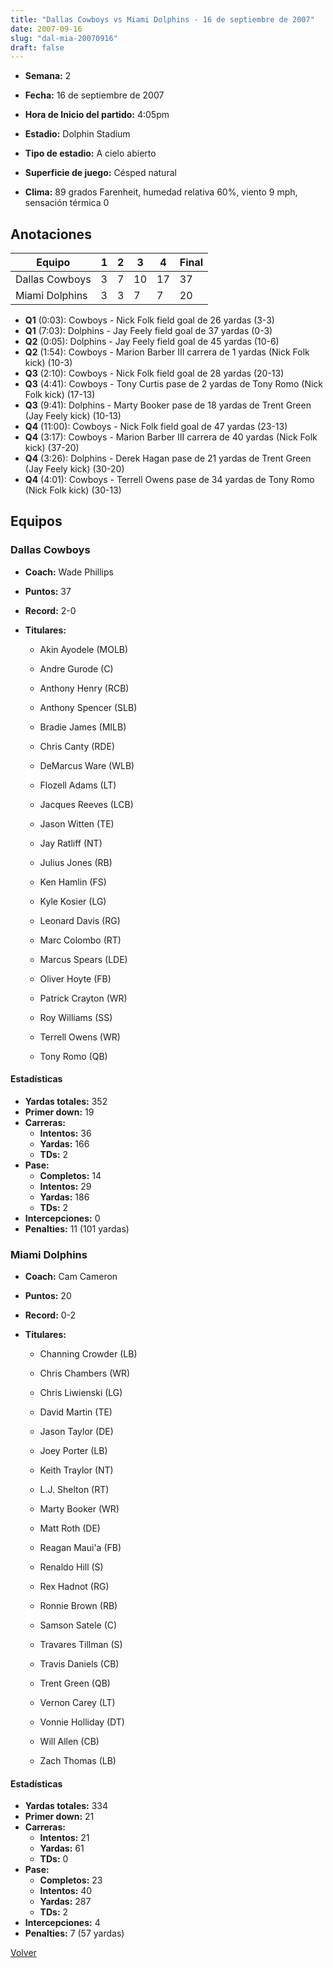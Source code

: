 ```yaml
---
title: "Dallas Cowboys vs Miami Dolphins - 16 de septiembre de 2007"
date: 2007-09-16
slug: "dal-mia-20070916"
draft: false
---
```


* **Semana:** 2
* **Fecha:** 16 de septiembre de 2007

* **Hora de Inicio del partido:** 4:05pm
* **Estadio:** Dolphin Stadium
* **Tipo de estadio:** A cielo abierto
* **Superficie de juego:** Césped natural
* **Clima:** 89 grados Farenheit, humedad relativa 60%, viento 9 mph, sensación térmica 0





## Anotaciones
| Equipo | 1 | 2 | 3 | 4 | Final |
|--------|---|---|---|---|-------|
| Dallas Cowboys  | 3 | 7 | 10 | 17  | 37 |
| Miami Dolphins  | 3 | 3 | 7 | 7  | 20 |
* **Q1** (0:03): Cowboys - Nick Folk field goal de 26 yardas (3-3)
* **Q1** (7:03): Dolphins - Jay Feely field goal de 37 yardas (0-3)
* **Q2** (0:05): Dolphins - Jay Feely field goal de 45 yardas (10-6)
* **Q2** (1:54): Cowboys - Marion Barber III carrera de 1 yardas (Nick Folk kick) (10-3)
* **Q3** (2:10): Cowboys - Nick Folk field goal de 28 yardas (20-13)
* **Q3** (4:41): Cowboys - Tony Curtis pase de 2 yardas de Tony Romo (Nick Folk kick) (17-13)
* **Q3** (9:41): Dolphins - Marty Booker pase de 18 yardas de Trent Green (Jay Feely kick) (10-13)
* **Q4** (11:00): Cowboys - Nick Folk field goal de 47 yardas (23-13)
* **Q4** (3:17): Cowboys - Marion Barber III carrera de 40 yardas (Nick Folk kick) (37-20)
* **Q4** (3:26): Dolphins - Derek Hagan pase de 21 yardas de Trent Green (Jay Feely kick) (30-20)
* **Q4** (4:01): Cowboys - Terrell Owens pase de 34 yardas de Tony Romo (Nick Folk kick) (30-13)


## Equipos


### Dallas Cowboys
* **Coach:** Wade Phillips
* **Puntos:** 37
* **Record:** 2-0
* **Titulares:** 

  * Akin Ayodele (MOLB) 

  * Andre Gurode (C) 

  * Anthony Henry (RCB) 

  * Anthony Spencer (SLB) 

  * Bradie James (MILB) 

  * Chris Canty (RDE) 

  * DeMarcus Ware (WLB) 

  * Flozell Adams (LT) 

  * Jacques Reeves (LCB) 

  * Jason Witten (TE) 

  * Jay Ratliff (NT) 

  * Julius Jones (RB) 

  * Ken Hamlin (FS) 

  * Kyle Kosier (LG) 

  * Leonard Davis (RG) 

  * Marc Colombo (RT) 

  * Marcus Spears (LDE) 

  * Oliver Hoyte (FB) 

  * Patrick Crayton (WR) 

  * Roy Williams (SS) 

  * Terrell Owens (WR) 

  * Tony Romo (QB) 

#### Estadísticas
* **Yardas totales:** 352
* **Primer down:** 19
* **Carreras:**
  * **Intentos:** 36
  * **Yardas:** 166
  * **TDs:** 2
* **Pase:**
  * **Completos:** 14
  * **Intentos:** 29
  * **Yardas:** 186
  * **TDs:** 2
* **Intercepciones:** 0
* **Penalties:** 11 (101 yardas)

### Miami Dolphins
* **Coach:** Cam Cameron
* **Puntos:** 20
* **Record:** 0-2
* **Titulares:** 

  * Channing Crowder (LB) 

  * Chris Chambers (WR) 

  * Chris Liwienski (LG) 

  * David Martin (TE) 

  * Jason Taylor (DE) 

  * Joey Porter (LB) 

  * Keith Traylor (NT) 

  * L.J. Shelton (RT) 

  * Marty Booker (WR) 

  * Matt Roth (DE) 

  * Reagan Maui'a (FB) 

  * Renaldo Hill (S) 

  * Rex Hadnot (RG) 

  * Ronnie Brown (RB) 

  * Samson Satele (C) 

  * Travares Tillman (S) 

  * Travis Daniels (CB) 

  * Trent Green (QB) 

  * Vernon Carey (LT) 

  * Vonnie Holliday (DT) 

  * Will Allen (CB) 

  * Zach Thomas (LB) 

#### Estadísticas
* **Yardas totales:** 334
* **Primer down:** 21
* **Carreras:**
  * **Intentos:** 21
  * **Yardas:** 61
  * **TDs:** 0
* **Pase:**
  * **Completos:** 23
  * **Intentos:** 40
  * **Yardas:** 287
  * **TDs:** 2
* **Intercepciones:** 4
* **Penalties:** 7 (57 yardas)


[Volver](/historia/2007)

